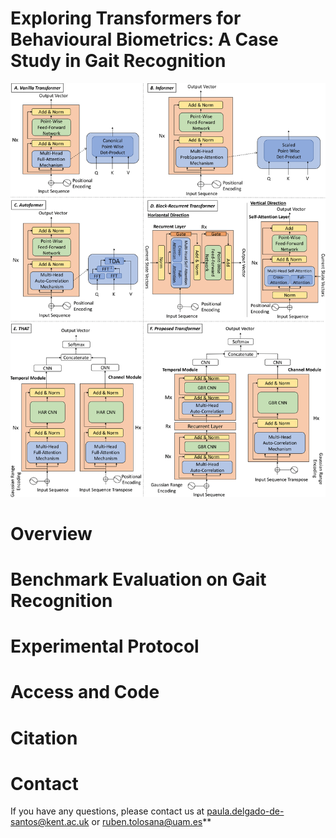 
# Exploring Transformers for Behavioural Biometrics: A Case Study in Gait Recognition

![Header](./Images/AllTransformers.png)

# Overview

# Benchmark Evaluation on Gait Recognition

# Experimental Protocol

# Access and Code

# Citation

# Contact

If you have any questions, please contact us at [paula.delgado-de-santos@kent.ac.uk](mailto:paula.delgado-de-santos@kent.ac.uk) or [ruben.tolosana@uam.es](mailto:ruben.tolosana@uam.es)**
